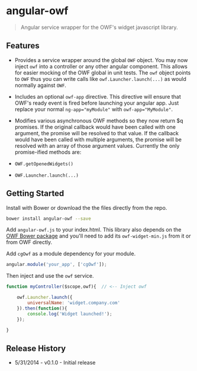 # angular-owf

> Angular service wrapper for the OWF's widget javascript library.

## Features

 * Provides a service wrapper around the global `OWF` object.  You may now inject `owf` into a controller or any other angular component.  This allows for easier mocking of the OWF global in unit tests.  The `owf` object points to `OWF` thus you can write calls like `owf.Launcher.launch(...)` as would normally against `OWF`.

 * Includes an optional `owf-app` directive.  This directive will ensure that OWF's ready event is fired before launching your angular app.  Just replace your normal `ng-app="myModule"` with `owf-app="MyModule"`.

 * Modifies various asynchronous OWF methods so they now return $q promises. If the original callback would have been called with one argument, the promise will be resolved to that value.  If the callback would have been called with multiple arguments, the promise will be resolved with an array of those argument values. Currently the only promise-ified methods are:
  * `OWF.getOpenedWidgets()`
  * `OWF.Launcher.launch(...)`  

## Getting Started

Install with Bower or download the the files directly from the repo.

```bash
bower install angular-owf --save
```

Add `angular-owf.js` to your index.html. This library also depends on the [OWF Bower package](https://github.com/cgross/owf-bower) and you'll need to add its `owf-widget-min.js` from it or from OWF directly.

Add `cgOwf` as a module dependency for your module.

```js
angular.module('your_app', ['cgOwf']);
```

Then inject and use the `owf` service.

```js
function myController($scope,owf){  // <-- Inject owf

    owf.Launcher.launch({
        universalName: 'widget.company.com'
    }).then(function(){
        console.log('Widget launched!');
    });

}
```

## Release History
 * 5/31/2014 - v0.1.0 - Initial release
